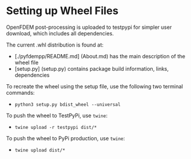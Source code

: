 # Setting up Wheel Files
OpenFDEM post-processing is uploaded to testpypi for simpler user download, which includes all dependencies.

The current .whl distribution is found at: 

- [./pyfdempp/README.md] (About.md) has the main description of the wheel file 
- [setup.py] (setup.py) contains package build information, links, dependencies

To recreate the wheel using the setup file, use the following two terminal commands:

- `python3 setup.py bdist_wheel --universal`

To push the wheel to TestPyPi, use `twine`:

- `twine upload -r testpypi dist/*`

To push the wheel to PyPi production, use `twine`:

- `twine upload dist/*`